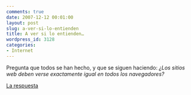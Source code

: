 ```yaml
---
comments: true
date: 2007-12-12 00:01:00
layout: post
slug: a-ver-si-lo-entienden
title: A ver si lo entienden…
wordpress_id: 3128
categories:
- Internet
---
```


Pregunta que todos se han hecho, y que se siguen haciendo: _¿Los sitios web deben verse exactamente igual en todos los navegadores?_





[La respuesta](http://dowebsitesneedtolookexactlythesameineverybrowser.com/)
